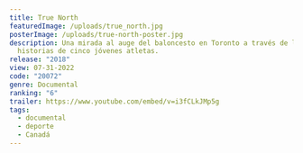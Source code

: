 ```yaml
---
title: True North
featuredImage: /uploads/true_north.jpg
posterImage: /uploads/true-north-poster.jpg
description: Una mirada al auge del baloncesto en Toronto a través de las
  historias de cinco jóvenes atletas.
release: "2018"
view: 07-31-2022
code: "20072"
genre: Documental
ranking: "6"
trailer: https://www.youtube.com/embed/v=i3fCLkJMp5g
tags:
  - documental
  - deporte
  - Canadá
---
```

